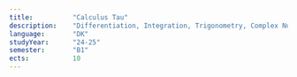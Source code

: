 ```yaml
---
title:          "Calculus Tau"
description:    "Differentiation, Integration, Trigonometry, Complex Numbers, Series, Sequences, Limits, Taylor Series, Power Series, Differential Equations, Partial Derivatives, Surface Integrals, Statitical Distributions."
language:       "DK"
studyYear:      "24-25"
semester:       "B1"
ects:           10
---
```

